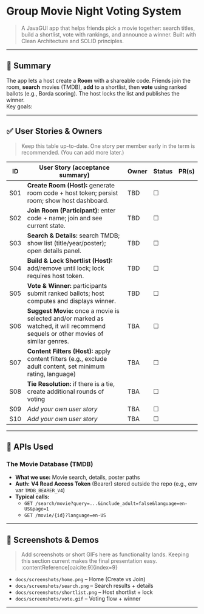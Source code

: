# Group Movie Night Voting System

> A JavaGUI app that helps friends pick a movie together: search titles, build a shortlist, vote with rankings, and announce a winner. Built with Clean Architecture and SOLID principles.

---

## 🧭 Summary

The app lets a host create a **Room** with a shareable code. Friends join the room, **search** movies (TMDB), **add** to a shortlist, then **vote** using ranked ballots (e.g., Borda scoring). The host locks the list and publishes the winner.  
Key goals:

---

## ✅ User Stories & Owners

> Keep this table up-to-date. One story per member early in the term is recommended. (You can add more later.)

| ID  | User Story (acceptance summary)                                                                                                    | Owner | Status | PR(s) |
|-----|------------------------------------------------------------------------------------------------------------------------------------|-------|---|-------|
| S01 | **Create Room (Host):** generate room code + host token; persist room; show host dashboard.                                        | TBD   | ☐ |       |
| S02 | **Join Room (Participant):** enter code + name; join and see current state.                                                        | TBD   | ☐ |       |
| S03 | **Search & Details:** search TMDB; show list (title/year/poster); open details panel.                                              | TBD   | ☐ |       |
| S04 | **Build & Lock Shortlist (Host):** add/remove until lock; lock requires host token.                                                | TBD   | ☐ |       |
| S05 | **Vote & Winner:** participants submit ranked ballots; host computes and displays winner.                                          | TBD   | ☐ |       |
| S06 | **Suggest Movie:** once a movie is selected and/or marked as watched, it will recommend sequels or other movies of similar genres. | TBA   | ☐ |       |
| S07 | **Content Filters (Host):** apply content filters (e.g., exclude adult content, set minimum rating, language)                      | TBA   | ☐ |       |
| S08 | **Tie Resolution:** if there is a tie, create additional rounds of voting                                                          | TBA   | ☐ |       |
| S09 | *Add your own user story*                                                                                                          | TBA   | ☐ |       |
| S10 | *Add your own user story*                                                                                                          | TBA   | ☐ |       |

---

## 🔌 APIs Used

### The Movie Database (TMDB)
- **What we use:** Movie search, details, poster paths
- **Auth:** **V4 Read Access Token** (Bearer) stored outside the repo (e.g., env var `TMDB_BEARER_V4`)
- **Typical calls:**
    - `GET /search/movie?query=...&include_adult=false&language=en-US&page=1`
    - `GET /movie/{id}?language=en-US`
---

## 🧪 Screenshots & Demos

> Add screenshots or short GIFs here as functionality lands. Keeping this section current makes the final presentation easy. :contentReference[oaicite:9]{index=9}

- `docs/screenshots/home.png` – Home (Create vs Join)
- `docs/screenshots/search.png` – Search results + details
- `docs/screenshots/shortlist.png` – Host shortlist + lock
- `docs/screenshots/vote.gif` – Voting flow + winner

---
